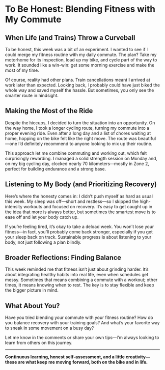 # To Be Honest: Blending Fitness with My Commute

## When Life (and Trains) Throw a Curveball
To be honest, this week was a bit of an experiment. I wanted to see if I could merge my fitness routine with my daily commute. The plan? Take my motorhome for its inspection, load up my bike, and cycle part of the way to work. It sounded like a win-win: get some morning exercise and make the most of my time.

Of course, reality had other plans. Train cancellations meant I arrived at work later than expected. Looking back, I probably could have just biked the whole way and saved myself the hassle. But sometimes, you only see the smarter route in hindsight.

## Making the Most of the Ride
Despite the hiccups, I decided to turn the situation into an opportunity. On the way home, I took a longer cycling route, turning my commute into a proper evening ride. Even after a long day and a list of chores waiting at home, hopping on the bike felt like the right move. The route was beautiful—one I’d definitely recommend to anyone looking to mix up their routine.

This approach let me combine commuting and working out, which felt surprisingly rewarding. I managed a solid strength session on Monday and, on my big cycling day, clocked nearly 70 kilometers—mostly in Zone 2, perfect for building endurance and a strong base.

## Listening to My Body (and Prioritizing Recovery)
Here’s where the honesty comes in: I didn’t push myself as hard as usual this week. My sleep was off—short and restless—so I skipped the high-intensity workouts and focused on recovery. It’s easy to get caught up in the idea that more is always better, but sometimes the smartest move is to ease off and let your body catch up.

If you’re feeling tired, it’s okay to take a deload week. You won’t lose your fitness—in fact, you’ll probably come back stronger, especially if you get your sleep back on track. Sustainable progress is about listening to your body, not just following a plan blindly.

## Broader Reflections: Finding Balance
This week reminded me that fitness isn’t just about grinding harder. It’s about integrating healthy habits into real life, even when schedules get messy. Sometimes that means combining a commute with a workout; other times, it means knowing when to rest. The key is to stay flexible and keep the bigger picture in mind.

## What About You?
Have you tried blending your commute with your fitness routine? How do you balance recovery with your training goals? And what’s your favorite way to sneak in some movement on a busy day?

Let me know in the comments or share your own tips—I’m always looking to learn from others on this journey.

---

**Continuous learning, honest self-assessment, and a little creativity—these are what keep me moving forward, both on the bike and in life.**
